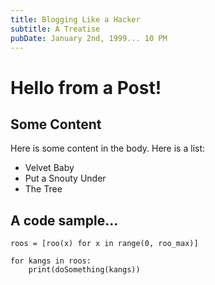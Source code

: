 ```yaml
---
title: Blogging Like a Hacker
subtitle: A Treatise
pubDate: January 2nd, 1999... 10 PM
---
```


Hello from a Post!
===============

Some Content
------------
Here is some content in the body. Here is a list:
* Velvet Baby
* Put a Snouty Under
* The Tree

A code sample...
--------------
```
roos = [roo(x) for x in range(0, roo_max)]

for kangs in roos:
    print(doSomething(kangs))

```
